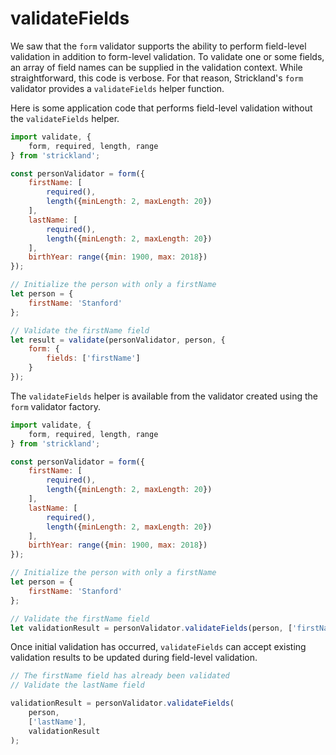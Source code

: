 # validateFields

We saw that the `form` validator supports the ability to perform field-level validation in addition to form-level validation. To validate one or some fields, an array of field names can be supplied in the validation context. While straightforward, this code is verbose. For that reason, Strickland's `form` validator provides a `validateFields` helper function.

Here is some application code that performs field-level validation without the `validateFields` helper.

```jsx
import validate, {
    form, required, length, range
} from 'strickland';

const personValidator = form({
    firstName: [
        required(),
        length({minLength: 2, maxLength: 20})
    ],
    lastName: [
        required(),
        length({minLength: 2, maxLength: 20})
    ],
    birthYear: range({min: 1900, max: 2018})
});

// Initialize the person with only a firstName
let person = {
    firstName: 'Stanford'
};

// Validate the firstName field
let result = validate(personValidator, person, {
    form: {
        fields: ['firstName']
    }
});
```

The `validateFields` helper is available from the validator created using the `form` validator factory.

```jsx
import validate, {
    form, required, length, range
} from 'strickland';

const personValidator = form({
    firstName: [
        required(),
        length({minLength: 2, maxLength: 20})
    ],
    lastName: [
        required(),
        length({minLength: 2, maxLength: 20})
    ],
    birthYear: range({min: 1900, max: 2018})
});

// Initialize the person with only a firstName
let person = {
    firstName: 'Stanford'
};

// Validate the firstName field
let validationResult = personValidator.validateFields(person, ['firstName']);
```

Once initial validation has occurred, `validateFields` can accept existing validation results to be updated during field-level validation.

```jsx
// The firstName field has already been validated
// Validate the lastName field

validationResult = personValidator.validateFields(
    person,
    ['lastName'],
    validationResult
);
```

